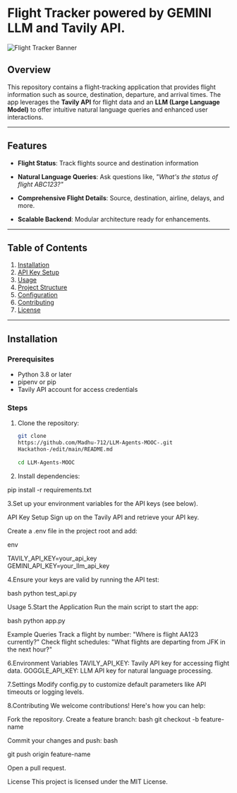 # Flight Tracker powered by GEMINI LLM and Tavily API.

![Flight Tracker Banner](https://images.app.goo.gl/8zDroDCdbjAYZJfW6)

## Overview  
This repository contains a flight-tracking application that provides  flight information such as source, destination, departure, and arrival times. The app leverages the **Tavily API** for flight data and an **LLM (Large Language Model)** to offer intuitive natural language queries and enhanced user interactions.

---

## Features  
- **Flight Status**: Track flights source and destination  information  
- **Natural Language Queries**: Ask questions like, *"What's the status of flight ABC123?"*  
- **Comprehensive Flight Details**: Source, destination, airline, delays, and more.  

- **Scalable Backend**: Modular architecture ready for enhancements.  

---

## Table of Contents  
1. [Installation](#installation)  
2. [API Key Setup](#api-key-setup)  
3. [Usage](#usage)  
4. [Project Structure](#project-structure)  
5. [Configuration](#configuration)  
6. [Contributing](#contributing)  
7. [License](#license)  

---

## Installation  

### Prerequisites  
- Python 3.8 or later  
- pipenv or pip  
- Tavily API account for access credentials  

### Steps  
1. Clone the repository:  
   ```bash  
   git clone
   https://github.com/Madhu-712/LLM-Agents-MOOC-.git
   Hackathon-/edit/main/README.md
     
   cd LLM-Agents-MOOC


 2.  Install dependencies:

pip install -r requirements.txt  


3.Set up your environment variables for the API keys (see below).

API Key Setup
Sign up on the Tavily API and retrieve your API key.

Create a .env file in the project root and add:

env

TAVILY_API_KEY=your_api_key  
GEMINI_API_KEY=your_llm_api_key  

4.Ensure your keys are valid by running the API test:

bash
python test_api.py  


Usage
5.Start the Application
Run the main script to start the app:

bash
python app.py  


Example Queries
Track a flight by number:
"Where is flight AA123 currently?"
Check flight schedules:
"What flights are departing from JFK in the next hour?"

6.Environment Variables
TAVILY_API_KEY: Tavily API key for accessing flight data.
GOGGLE_API_KEY: LLM API key for natural language processing.

7.Settings
Modify config.py to customize default parameters like API timeouts or logging levels.

8.Contributing
We welcome contributions! Here's how you can help:

Fork the repository.
Create a feature branch:
bash
git checkout -b feature-name  

Commit your changes and push:
bash

git push origin feature-name  

Open a pull request.

License
This project is licensed under the MIT License.













 






